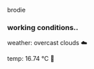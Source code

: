 brodie

<!--weather_start-->
### working conditions..

weather: overcast clouds ☁️

temp: 16.74 °C 👕

<!--weather_end-->
